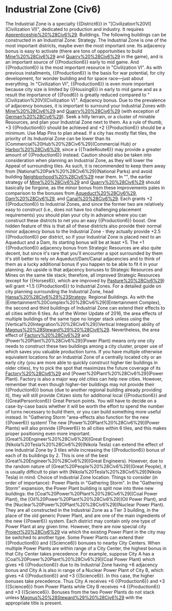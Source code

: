 # Industrial Zone (Civ6)

The Industrial Zone is a specialty {{District6}} in "[Civilization%20VI](Civilization VI)", dedicated to production and industry. It requires [Apprenticeship%20%28Civ6%29](Apprenticeship).
Buildings.
The following buildings can be constructed in an Industrial Zone:
Strategy.
The Industrial Zone is one of the most important districts, maybe even the most important one. Its adjacency bonus is easy to activate (there are tons of opportunities to build [Mine%20%28Civ6%29](Mines) and [Quarry%20%28Civ6%29](Quarries) in the game), and is an important source of {{Production6}} early to mid game. And {{Production6}} is the most important resource in "Civilization VI". As with previous installments, {{Production6}} is the basis for war potential, for city development, for wonder building and for space race—just about everything. In "Civilization VI", {{Production6}} is even more important because city size is limited by {{Housing6}} in early to mid game and as a result the importance of {{Food6}} is greatly reduced compared to "[Civilization%20V](Civilization V)".
Adjacency bonus.
Due to the prevalence of adjacency bonuses, it is important to surround your Industrial Zones with [Mine%20%28Civ6%29](Mines) and [Quarry%20%28Civ6%29](Quarries) (with exception of [German%20%28Civ6%29](Germany)). Seek a hilly terrain, or a cluster of minable Resources, and plan your Industrial Zone next to them. As a rule of thumb, +3 {{Production6}} should be achieved and +2 {{Production6}} should be a minimum. Use Map Pins to plan ahead. If a city has mostly flat tiles, the priority of its Industrial Zone can be lower than its [Commercial%20Hub%20%28Civ6%29](Commercial Hub) or [Harbor%20%28Civ6%29](Harbor), since a {{TradeRoute6}} may provide a greater amount of {{Production6}} instead.
Caution should also be taken into consideration when planning an Industrial Zone, as they will lower the Appeal of surrounding tiles. As such, it is recommended to keep them away from [National%20Park%20%28Civ6%29](National Parks) and avoid building [Neighborhood%20%28Civ6%29](Neighborhoods) near them.
In "", the earlier strategy of [Mine%20%28Civ6%29](Mines) and [Quarry%20%28Civ6%29](Quarries) should basically be forgone, as the minor bonus from these improvements pales in comparison to the bonuses from [Aqueduct%20%28Civ6%29](Aqueducts), [Dam%20%28Civ6%29](Dams), and [Canal%20%28Civ6%29](Canals). Each grants +2 {{Production6}} to Industrial Zones, and since the former two are relatively easy to construct (i.e., does not have too challenging placement requirements) you should plan your city in advance where you can construct these districts to net you an easy {{Production6}} boost. One hidden feature of this is that all of these districts also provide their normal minor adjacency bonus to the Industrial Zone - they actually provide +2.5 {{Production6}} per district, so if your Industrial Zone is placed next to an Aqueduct and a Dam, its starting bonus will be at least +5. 
The +1 {{Production6}} adjacency bonus from Strategic Resources are also quite decent, but since it's rare that you'll encounter a spot surrounded by them it's still better to rely on Aqueduct/Dam/Canal adjacencies and to think of them as a lucky additional bonus if you happen to be able to fit it in your planning. An upside is that adjacency bonuses to Strategic Resources and Mines on the same tile stack; therefore, all improved Strategic Resources (except for {{Horses6}}, which are improved by [Pasture%20%28Civ6%29](Pastures)) will grant +1.5 {{Production6}} to Industrial Zones.
For a detailed guide on city planning surrounding the Industrial Zone, head [Hansa%20%28Civ6%29%23Strategy](here).
Regional Buildings.
As with the [Entertainment%20Complex%20%28Civ6%29](Entertainment Complex), the second and third buildings of Industrial Zone can extend their effects to all cities within 6 tiles. As of the Winter Update of 2016, the area effects of multiple buildings of the same type no longer stack unless using the [Vertical%20Integration%20%28Civ6%29](Vertical Integration) ability of [Magnus%20%28Steward%29%20%28Civ6%29](Magnus). Nevertheless, the area effect of [Factory%20%28Civ6%29](Factory) and [Power%20Plant%20%28Civ6%29](Power Plant) means only one city needs to construct these two buildings among a city cluster, proper use of which saves you valuable production turns. If you have multiple otherwise equivalent locations for an Industrial Zone of a centrally located city or an early city (you are more able to quickly construct higher tier buildings in older cities), try to pick the spot that maximizes the future coverage of its [Factory%20%28Civ6%29](Factory) and [Power%20Plant%20%28Civ6%29](Power Plant). Factory is also a major way old cities can help new cities. However, remember that even though higher-tier buildings may not provide their {{Production6}} bonus (due to another regional building already providing it), they will still provide Citizen slots for additional local {{Production6}} and {{GreatPersonIcon6}} Great Person points. You will have to decide on a case-by-case basis whether it will be worth the effort to spend the number of turns necessary to build them, or you can build something more useful instead.
In "Gathering Storm "area-effects also function for the new {{Power6}} system! The new [Power%20Plant%20%28Civ6%29](Power Plants) will also provide {{Power6}} to all cities within 6 tiles, and this makes proper positioning even more important.
[Great%20Engineer%20%28Civ6%29](Great Engineer) [Nikola%20Tesla%20%28Civ6%29](Nikola Tesla) can extend the effect of one Industrial Zone by 3 tiles while increasing the {{Production6}} bonus of each of its buildings by 2. This is one of the best [Great%20Engineer%20%28Civ6%29](Great Engineers). However, due to the random nature of [Great%20People%20%28Civ6%29](Great People), it is usually difficult to plan with [Nikola%20Tesla%20%28Civ6%29](Nikola Tesla) in mind.
Choice of Industrial Zone location.
Things to consider (in order of importance):
Power Plants in "Gathering Storm".
In the "Gathering Storm" expansion, the Power Plant building is split now into three new buildings: the [Coal%20Power%20Plant%20%28Civ6%29](Coal Power Plant), the [Oil%20Power%20Plant%20%28Civ6%29](Oil Power Plant), and the [Nuclear%20Power%20Plant%20%28Civ6%29](Nuclear Power Plant). They are all constructed in the Industrial Zone as a Tier 3 building, in the place of the old generic Power Plant, and are one of the main ingredients of the new {{Power6}} system.
Each district may contain only one type of Power Plant at any given time. However, there are now special city [Project%20%28Civ6%29](projects) via which the existing Power Plant in the city may be switched to another type.
Some Power Plants can extend their {{Production6}} and {{Science6}} bonuses to nearby City Centers. When multiple Power Plants are within range of a City Center, the highest bonus in that City Center takes precedence.
For example, suppose City A has a [Coal%20Power%20Plant%20%28Civ6%29](Coal Power Plant) which gives +6 {{Production6}} due to its Industrial Zone having +6 adjacency bonus and City A is also in range of a Nuclear Power Plant of City B, which gives +4 {{Production6}} and +3 {{Science6}}. In this case, the higher bonuses take precedence. Thus City A receives +6 {{Production6}} and +3 {{Science6}} from Power Plants while City B receives +4 {{Production6}} and +3 {{Science6}}. Bonuses from the two Power Plants do not stack unless [Magnus%20%28Steward%29%20%28Civ6%29](Magnus) with the appropriate title is present.